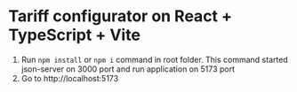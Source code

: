 # Tariff configurator on React + TypeScript + Vite

1. Run `npm install` or `npm i` command in root folder. This command started json-server on 3000 port and run application on 5173 port
2. Go to http://localhost:5173
